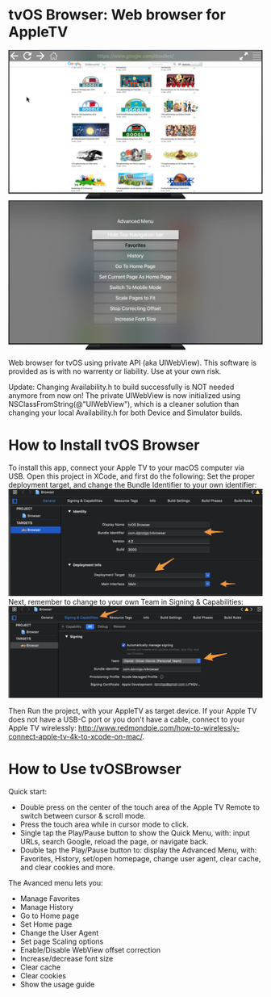 tvOS Browser:
Web browser for AppleTV
=============

![Alt text](/screen01.jpg?raw=true "tvOS Browser on AppleTV")
![Alt text](/screen02.jpg?raw=true "Part of the advanced menu")


Web browser for tvOS using private API (aka UIWebView). This software is provided as is with no warrenty or liability. Use at your own risk.

Update: Changing Availability.h to build successfully is NOT needed anymore from now on!
The private UIWebView is now initialized using NSClassFromString(@"UIWebView"), which is a cleaner solution than changing your local Availability.h for both Device and Simulator builds.


How to Install tvOS Browser
=============

To install this app, connect your Apple TV to your macOS computer via USB. Open this project in XCode, and first do the following:
Set the proper deployment target, and change the Bundle Identifier to your own identifier:
![Alt text](/readme_instruction_01.png?raw=true "Change bundle ID to your own")
Next, remember to change to your own Team in Signing & Capabilities:
![Alt text](/readme_instruction_02.png?raw=true "Change Team setting")

Then Run the project, with your AppleTV as target device.
If your Apple TV does not have a USB-C port or you don't have a cable, connect to your Apple TV wirelessly: http://www.redmondpie.com/how-to-wirelessly-connect-apple-tv-4k-to-xcode-on-mac/.



How to Use tvOSBrowser
=============

Quick start:
- Double press on the center of the touch area of the Apple TV Remote to switch between cursor & scroll mode.
- Press the touch area while in cursor mode to click.
- Single tap the Play/Pause button to show the Quick Menu, with: input URLs, search Google, reload the page, or navigate back.
- Double tap the Play/Pause button to: display the Advanced Menu, with: Favorites, History, set/open homepage, change user agent, clear cache, and clear cookies and more.

The Avanced menu lets you:
- Manage Favorites
- Manage History
- Go to Home page
- Set Home page
- Change the User Agent
- Set page Scaling options
- Enable/Disable WebView offset correction
- Increase/decrease font size
- Clear cache
- Clear cookies
- Show the usage guide
